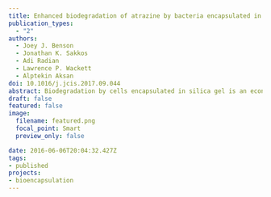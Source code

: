 ```yaml
---
title: Enhanced biodegradation of atrazine by bacteria encapsulated in organically modified silica gels
publication_types:
  - "2"
authors:
  - Joey J. Benson
  - Jonathan K. Sakkos
  - Adi Radian
  - Lawrence P. Wackett
  - Alptekin Aksan
doi: 10.1016/j.jcis.2017.09.044
abstract: Biodegradation by cells encapsulated in silica gel is an economical and environmentally friendly methodfor the removal of toxic chemicals from the environment. In this work, recombinant E. coli expressing atrazine chlorohydrolase (AtzA) were encapsulated in organically modified silica (ORMOSIL) gels com-posed of TEOS, silica nanoparticles (SNPs), and either phenyltriethoxysilane (PTES) or methyltriethoxysi-lane (MTES). ORMOSIL gels adsorbed much higher amounts of atrazine than the hydrophilic TEOS gels. This study showed for the first time that optimized hydrophobic gel material design can be used to enhance both removal and biodegradation of hydrophobic chemicals.
draft: false
featured: false
image:
  filename: featured.png
  focal_point: Smart
  preview_only: false

date: 2016-06-06T20:04:32.427Z
tags:
- published
projects:
- bioencapsulation
---
```

